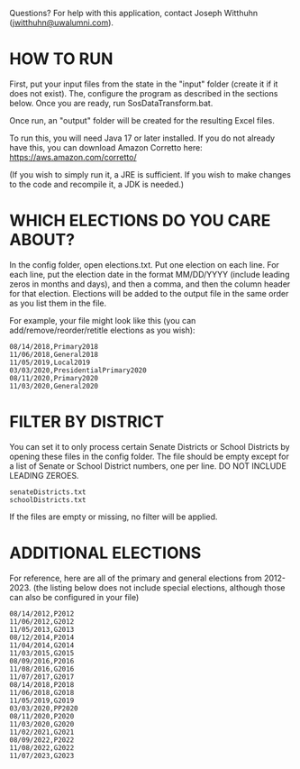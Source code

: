 Questions? For help with this application, contact Joseph Witthuhn (jwitthuhn@uwalumni.com).


HOW TO RUN
==================================

First, put your input files from the state in the "input" folder (create it if it does not exist). The, configure the
program as described in the sections below. Once you are ready, run SosDataTransform.bat.

Once run, an "output" folder will be created for the resulting Excel files.

To run this, you will need Java 17 or later installed. If you do not already have this, you can download Amazon Corretto
here: https://aws.amazon.com/corretto/

(If you wish to simply run it, a JRE is sufficient. If you wish to make changes to the code and recompile it, a JDK is
needed.)


WHICH ELECTIONS DO YOU CARE ABOUT?
==================================

In the config folder, open elections.txt. Put one election on each line. For each line, put the election date in the
format MM/DD/YYYY (include leading zeros in months and days), and then a comma, and then the column header for that
election. Elections will be added to the output file in the same order as you list them in the file.

For example, your file might look like this (you can add/remove/reorder/retitle elections as you wish):

```
08/14/2018,Primary2018
11/06/2018,General2018
11/05/2019,Local2019
03/03/2020,PresidentialPrimary2020
08/11/2020,Primary2020
11/03/2020,General2020
```

FILTER BY DISTRICT
==================================

You can set it to only process certain Senate Districts or School Districts by opening these files in the config folder.
The file should be empty except for a list of Senate or School District numbers, one per line. DO NOT INCLUDE LEADING
ZEROES.

```
senateDistricts.txt
schoolDistricts.txt
```

If the files are empty or missing, no filter will be applied.


ADDITIONAL ELECTIONS
==================================

For reference, here are all of the primary and general elections from 2012-2023.
(the listing below does not include special elections, although those can also be configured in your file)

```
08/14/2012,P2012
11/06/2012,G2012
11/05/2013,G2013
08/12/2014,P2014
11/04/2014,G2014
11/03/2015,G2015
08/09/2016,P2016
11/08/2016,G2016
11/07/2017,G2017
08/14/2018,P2018
11/06/2018,G2018
11/05/2019,G2019
03/03/2020,PP2020
08/11/2020,P2020
11/03/2020,G2020
11/02/2021,G2021
08/09/2022,P2022
11/08/2022,G2022
11/07/2023,G2023
```
